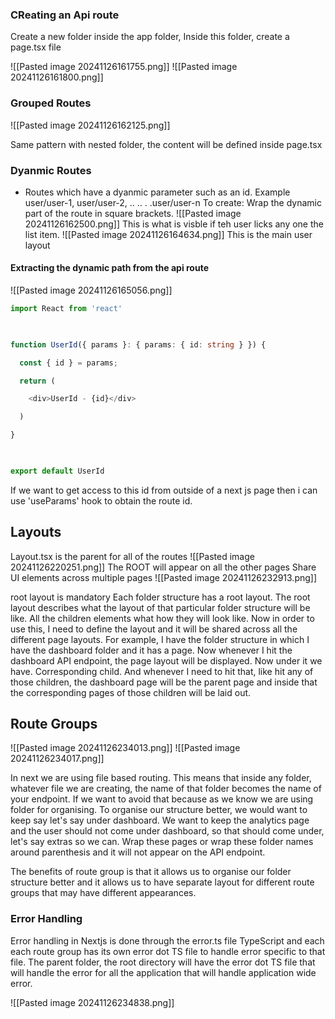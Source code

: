 
### CReating an Api route
Create a new folder inside the app folder,
Inside this folder, create a page.tsx file 

![[Pasted image 20241126161755.png]]
![[Pasted image 20241126161800.png]]



### Grouped Routes
![[Pasted image 20241126162125.png]]

Same pattern with nested folder, the content will be defined inside page.tsx

### Dyanmic Routes
- Routes which have a dyanmic parameter such as an id. Example user/user-1, user/user-2, .. .. . .user/user-n
To create:
Wrap the dynamic part of the route in square brackets.
![[Pasted image 20241126162500.png]] This is what is visble if teh user licks any one the list item.
![[Pasted image 20241126164634.png]]
This is the main user layout
#### Extracting the dynamic path from the api route

![[Pasted image 20241126165056.png]]
```ts
import React from 'react'

  

function UserId({ params }: { params: { id: string } }) {

  const { id } = params;

  return (

    <div>UserId - {id}</div>

  )

}

  

export default UserId
```

If we want to get access to this id from outside of a next js page then i can use 'useParams' hook to obtain the route id.

## Layouts
Layout.tsx is the parent for all of the routes
![[Pasted image 20241126220251.png]]
The ROOT will appear on all the other pages
Share UI elements across multiple pages
![[Pasted image 20241126232913.png]]

root layout is mandatory
Each folder structure has a root layout. The root layout describes what the layout of that particular folder structure will be like. All the children elements what how they will look like. Now in order to use this, I need to define the layout and it will be shared across all the different page layouts. For example, I have the folder structure in which I have the dashboard folder and it has a page. Now whenever I hit the dashboard API endpoint, the page layout will be displayed. Now under it we have. Corresponding child. And whenever I need to hit that, like hit any of those children, the dashboard page will be the parent page and inside that the corresponding pages of those children will be laid out.
## Route Groups
![[Pasted image 20241126234013.png]]
![[Pasted image 20241126234017.png]]

In next we are using file based routing. This means that inside any folder, whatever file we are creating, the name of that folder becomes the name of your endpoint. If we want to avoid that because as we know we are using folder for organising. To organise our structure better, we would want to keep say let's say under dashboard. We want to keep the analytics page and the user should not come under dashboard, so that should come under, let's say extras so we can. Wrap these pages or wrap these folder names around parenthesis and it will not appear on the API endpoint.



The benefits of route group is that it allows us to organise our folder structure better and it allows us to have separate layout for different route groups that may have different appearances.


### Error Handling

Error handling in Nextjs is done through the error.ts file TypeScript and each each route group has its own error dot TS file to handle error specific to that file. The parent folder, the root directory will have the error dot TS file that will handle the error for all the application that will handle application wide error.

![[Pasted image 20241126234838.png]]